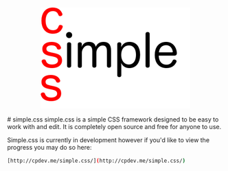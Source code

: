 <p align="center">
  <img src="logo.png">  
</p>
# simple.css
simple.css is a simple CSS framework designed to be easy to work with and edit. It is completely
open source and free for anyone to use.

Simple.css is currently in development however if you'd like to view the progress you may do so here:
```sh
[http://cpdev.me/simple.css/](http://cpdev.me/simple.css/)
```
